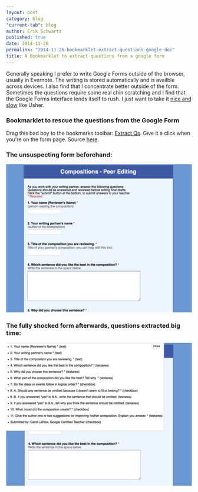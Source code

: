 ```yaml
---
layout: post
category: blog
"current-tab": blog
author: Erik Schwartz
published: true
date: 2014-11-26
permalink: "2014-11-26-bookmarklet-extract-questions-google-doc"
title: A Bookmarklet to extract questions from a google form
---
```


Generally speaking I prefer to write Google Forms outside of the browser, usually in Evernote. The writing is stored automatically and is availble across devices. I also find that I concentrate better outside of the form. Sometimes the questions require some real chin scratching and I find that the Google Forms interface lends itself to rush. I just want to take it [nice and slow](https://www.youtube.com/watch?v=RQeZZnwmuMo) like Usher.

### Bookmarklet to rescue the questions from the Google Form

Drag this bad boy to the bookmarks toolbar: <a href="javascript:void(function () {
var jsCode = document.createElement('script');
jsCode.setAttribute('src', 'https://gist.githubusercontent.com/eeeschwartz/6086efb174d6dc076fc6/raw/main.js');
document.body.appendChild(jsCode);
}())">Extract Qs</a>. Give it a click when you're on the form page. Source [here](https://gist.github.com/eeeschwartz/6086efb174d6dc076fc6).

### The unsuspecting form beforehand:

![image](/images/google-form.png)

### The fully shocked form afterwards, questions extracted big time:

![image](/images/google-form-extracted.png)
